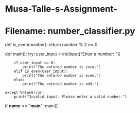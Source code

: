 # Musa-Talle-s-Assignment-
# Filename: number_classifier.py

def is_even(number):
    return number % 2 == 0

def main():
    try:
        user_input = int(input("Enter a number: "))
        
        if user_input == 0:
            print("The entered number is zero.")
        elif is_even(user_input):
            print("The entered number is even.")
        else:
            print("The entered number is odd.")
    
    except ValueError:
        print("Invalid input. Please enter a valid number.")

if __name__ == "__main__":
    main()
